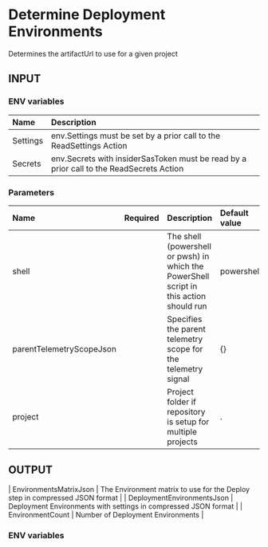 # Determine Deployment Environments
Determines the artifactUrl to use for a given project

## INPUT

### ENV variables
| Name | Description |
| :-- | :-- |
| Settings | env.Settings must be set by a prior call to the ReadSettings Action |
| Secrets | env.Secrets with insiderSasToken must be read by a prior call to the ReadSecrets Action |

### Parameters
| Name | Required | Description | Default value |
| :-- | :-: | :-- | :-- |
| shell | | The shell (powershell or pwsh) in which the PowerShell script in this action should run | powershell |
| parentTelemetryScopeJson | | Specifies the parent telemetry scope for the telemetry signal | {} |
| project | | Project folder if repository is setup for multiple projects | . |

## OUTPUT
| EnvironmentsMatrixJson | The Environment matrix to use for the Deploy step in compressed JSON format |
| DeploymentEnvironmentsJson | Deployment Environments with settings in compressed JSON format |
| EnvironmentCount | Number of Deployment Environments |

### ENV variables
